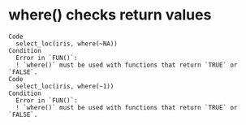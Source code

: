# where() checks return values

    Code
      select_loc(iris, where(~NA))
    Condition
      Error in `FUN()`:
      ! `where()` must be used with functions that return `TRUE` or `FALSE`.
    Code
      select_loc(iris, where(~1))
    Condition
      Error in `FUN()`:
      ! `where()` must be used with functions that return `TRUE` or `FALSE`.

